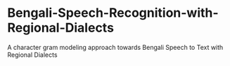# Bengali-Speech-Recognition-with-Regional-Dialects
A character gram modeling approach towards Bengali Speech to Text with Regional Dialects
